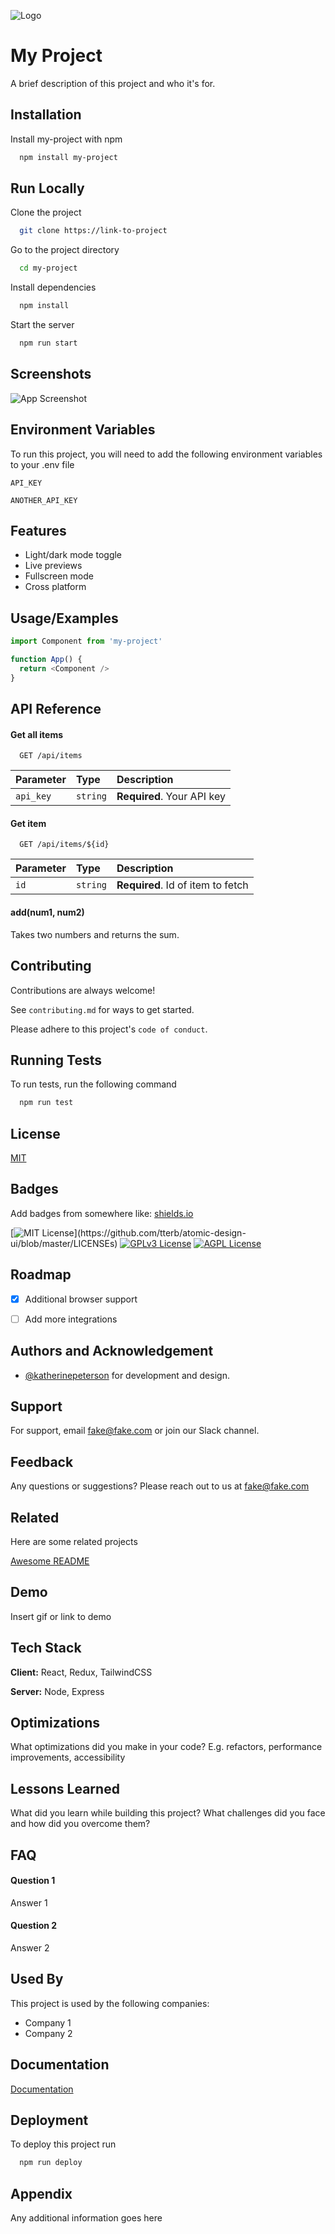 ![Logo](https://dev-to-uploads.s3.amazonaws.com/uploads/articles/th5xamgrr6se0x5ro4g6.png)

# My Project

A brief description of this project and who it's for.

## Installation

Install my-project with npm

```bash
  npm install my-project
```

## Run Locally

Clone the project

```bash
  git clone https://link-to-project
```

Go to the project directory

```bash
  cd my-project
```

Install dependencies

```bash
  npm install
```

Start the server

```bash
  npm run start
```

## Screenshots

![App Screenshot](https://dev-to-uploads.s3.amazonaws.com/uploads/articles/thnlpymky4kq5n54t4np.png)

## Environment Variables

To run this project, you will need to add the following environment variables to your .env file

`API_KEY`

`ANOTHER_API_KEY`

## Features

- Light/dark mode toggle
- Live previews
- Fullscreen mode
- Cross platform

## Usage/Examples

```javascript
import Component from 'my-project'

function App() {
  return <Component />
}
```

## API Reference

#### Get all items

```http
  GET /api/items
```

| Parameter | Type     | Description                |
| :-------- | :------- | :------------------------- |
| `api_key` | `string` | **Required**. Your API key |

#### Get item

```http
  GET /api/items/${id}
```

| Parameter | Type     | Description                       |
| :-------- | :------- | :-------------------------------- |
| `id`      | `string` | **Required**. Id of item to fetch |

#### add(num1, num2)

Takes two numbers and returns the sum.

## Contributing

Contributions are always welcome!

See `contributing.md` for ways to get started.

Please adhere to this project's `code of conduct`.

## Running Tests

To run tests, run the following command

```bash
  npm run test
```

## License

[MIT](https://choosealicense.com/licenses/mit/)

## Badges

Add badges from somewhere like: [shields.io](https://shields.io/)

[![MIT License](https://img.shields.io/apm/l/atomic-design-ui.svg?)](https://github.com/tterb/atomic-design-ui/blob/master/LICENSEs)
[![GPLv3 License](https://img.shields.io/badge/License-GPL%20v3-yellow.svg)](https://opensource.org/licenses/)
[![AGPL License](https://img.shields.io/badge/license-AGPL-blue.svg)](http://www.gnu.org/licenses/agpl-3.0)

## Roadmap

- [x] Additional browser support

- [ ] Add more integrations

## Authors and Acknowledgement

- [@katherinepeterson](https://www.github.com/octokatherine) for development and design.

## Support

For support, email fake@fake.com or join our Slack channel.

## Feedback

Any questions or suggestions? Please reach out to us at fake@fake.com

## Related

Here are some related projects

[Awesome README](https://github.com/matiassingers/awesome-readme)

## Demo

Insert gif or link to demo

## Tech Stack

**Client:** React, Redux, TailwindCSS

**Server:** Node, Express

## Optimizations

What optimizations did you make in your code? E.g. refactors, performance improvements, accessibility

## Lessons Learned

What did you learn while building this project? What challenges did you face and how did you overcome them?

## FAQ

#### Question 1

Answer 1

#### Question 2

Answer 2

## Used By

This project is used by the following companies:

- Company 1
- Company 2

## Documentation

[Documentation](https://linktodocumentation)

## Deployment

To deploy this project run

```bash
  npm run deploy
```

## Appendix

Any additional information goes here
